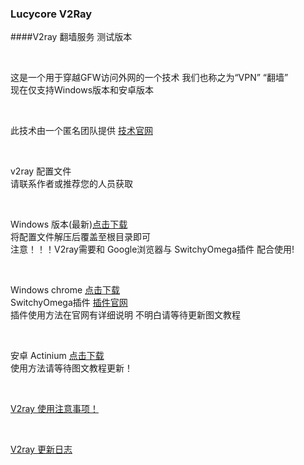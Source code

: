 ### Lucycore V2Ray

####V2ray 翻墙服务 测试版本

<br>

这是一个用于穿越GFW访问外网的一个技术
我们也称之为“VPN” “翻墙”
<br>
现在仅支持Windows版本和安卓版本

<br>

此技术由一个匿名团队提供
[技术官网](https://www.v2ray.com)

<br>

v2ray 配置文件
<br>
请联系作者或推荐您的人员获取


<br>

Windows 版本(最新)[点击下载](http://60.205.221.103/v2ray/v2ray.zip)
<br>
将配置文件解压后覆盖至根目录即可
<br>
注意！！！V2ray需要和 Google浏览器与 SwitchyOmega插件 配合使用!

<br>

Windows chrome [点击下载](http://60.205.221.103/v2ray/ChromeStandalone_66.0.3359.139_Setup.exe)
<br>
SwitchyOmega插件 [插件官网](https://www.switchyomega.com)
<br>
插件使用方法在官网有详细说明 不明白请等待更新图文教程

<br>

安卓 Actinium [点击下载](http://60.205.221.103/v2ray/Actinium.apk)
<br>
使用方法请等待图文教程更新！

<br>

[V2ray 使用注意事项！](Prompt.md)

<br>

[V2ray 更新日志](UpdateLog.md)
